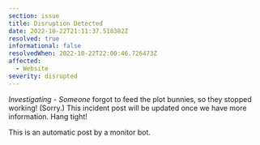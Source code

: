 ```yaml
---
section: issue
title: Disruption Detected
date: 2022-10-22T21:11:37.518382Z
resolved: true
informational: false
resolvedWhen: 2022-10-22T22:00:46.726473Z
affected:
  - Website
severity: disrupted
---
```

*Investigating* - _Someone_ forgot to feed the plot bunnies, so they stopped working! (Sorry.) This incident post will be updated once we have more information. Hang tight!

This is an automatic post by a monitor bot.
        